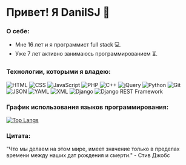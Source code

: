 # Привет! Я DanilSJ 👋

### О себе:
- Мне 16 лет и я программист full stack 💻.
- Уже 7 лет активно занимаюсь программированием ⏳.

### Технологии, которыми я владею:
![HTML](https://img.shields.io/badge/-HTML-ff5733?style=flat-square&logo=html5&logoColor=white)
![CSS](https://img.shields.io/badge/-CSS-2965f1?style=flat-square&logo=css3&logoColor=white)
![JavaScript](https://img.shields.io/badge/-JavaScript-f7df1e?style=flat-square&logo=javascript&logoColor=black)
![PHP](https://img.shields.io/badge/-PHP-777bb4?style=flat-square&logo=php&logoColor=white)
![C++](https://img.shields.io/badge/-C++-00599c?style=flat-square&logo=c%2B%2B&logoColor=white)
![jQuery](https://img.shields.io/badge/-jQuery-0769ad?style=flat-square&logo=jquery&logoColor=white)
![Python](https://img.shields.io/badge/-Python-3776ab?style=flat-square&logo=python&logoColor=white)
![Git](https://img.shields.io/badge/-Git-f05032?style=flat-square&logo=git&logoColor=white)
![JSON](https://img.shields.io/badge/-JSON-000000?style=flat-square&logo=json&logoColor=white)
![YAML](https://img.shields.io/badge/-YAML-000000?style=flat-square&logo=yaml&logoColor=white)
![XML](https://img.shields.io/badge/-XML-6b778d?style=flat-square&logo=xml&logoColor=white)
![Django](https://img.shields.io/badge/-Django-092e20?style=flat-square&logo=django&logoColor=white)
![Django REST Framework](https://img.shields.io/badge/-Django_REST_Framework-092e20?style=flat-square&logo=django&logoColor=white)

### График использования языков программирования:
[![Top Langs](https://github-readme-stats.vercel.app/api/top-langs/?username=DanilSJ&layout=compact)](https://github.com/DanilSJ/github-readme-stats)

### Цитата:
"Что мы делаем на этом мире, имеет значение только в пределах времени между наших дат рождения и смерти." - Стив Джобс
